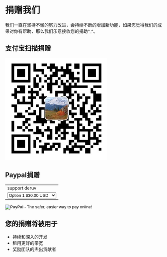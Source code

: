 # 捐赠我们

我们一直在坚持不懈的努力改进，会持续不断的增加新功能，如果您觉得我们的成果对你有帮助，那么我们乐意接收您的捐助^_^。

## 支付宝扫描捐赠

<img src="/static/imgs/alipay.jpg">

## Paypal捐赠

<p>
	<form action="https://www.paypal.com/cgi-bin/webscr" method="post" target="_blank">
		<input type="hidden" name="cmd" value="_s-xclick">
		<input type="hidden" name="hosted_button_id" value="xxx">
		<table>
		<tr><td><input type="hidden" name="on0" value="support deruv">support deruv</td></tr><tr><td>
			<select name="os0">
				<option value="Option 1">Option 1 $30.00 USD</option>
				<option value="Option 2">Option 2 $50.00 USD</option>
				<option value="Option 3">Option 3 $100.00 USD</option>
				<option value="Option 4">Option 4 $500.00 USD</option>
			</select> 
		</td></tr>
		</table>
		<input type="hidden" name="currency_code" value="USD">
		<input type="image" src="https://www.paypal.com/en_US/i/btn/btn_donateCC_LG.gif" border="0" name="submit" alt="PayPal - The safer, easier way to pay online!">
		<img alt="" border="0" src="https://www.paypalobjects.com/en_US/i/scr/pixel.gif" width="1" height="1">
	</form>
</p>

## 您的捐赠将被用于

- 持续和深入的开发
- 租用更好的带宽
- 奖励团队的杰出贡献者
